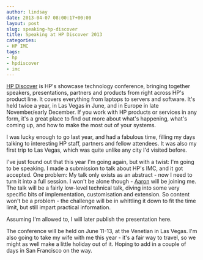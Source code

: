 ```yaml
---
author: lindsay
date: 2013-04-07 08:00:17+00:00
layout: post
slug: speaking-hp-discover
title: Speaking at HP Discover 2013
categories:
- HP IMC
tags:
- hp
- hpdiscover
- imc
---
```


[HP Discover](https://www.hpe.com/events/discover/) is HP's showcase technology conference, bringing together speakers, presentations, partners and products from right across HP's product line. It covers everything from laptops to servers and software. It's held twice a year, in Las Vegas in June, and in Europe in late November/early December. If you work with HP products or services in any form, it's a great place to find out more about what's happening, what's coming up, and how to make the most out of your systems.

I was lucky enough to go last year, and had a fabulous time, filling my days talking to interesting HP staff, partners and fellow attendees. It was also my first trip to Las Vegas, which was quite unlike any city I'd visited before.

I've just found out that this year I'm going again, but with a twist: I'm going to be speaking. I made a submission to talk about HP's IMC, and it got accepted. One problem: My talk only exists as an abstract - now I need to turn it into a full session. I won't be alone though - [Aaron](http://myteneo.net) will be joining me. The talk will be a fairly low-level technical talk, diving into some very specific bits of implementation, customisation and extension. So content won't be a problem - the challenge will be in whittling it down to fit the time limit, but still impart practical information.

Assuming I'm allowed to, I will later publish the presentation here.

The conference will be held on June 11-13, at the Venetian in Las Vegas. I'm also going to take my wife with me this year - it's a fair way to travel, so we might as well make a little holiday out of it. Hoping to add in a couple of days in San Francisco on the way.
